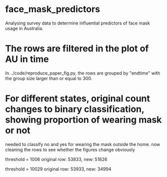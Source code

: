 # face_mask_predictors
Analysing survey data to determine influential predictors of face mask usage in Australia.

# The rows are filtered in the plot of AU in time
In ../code/reproduce_paper_fig.py, the rows are grouped by "endtime" with the group size larger than or equal to 300.

# For different states, original count changes to binary classification, showing proportion of wearing mask or not
needed to classify no and yes for wearing the mask outside the home. now cleaning the rows to see whether the figures change obviously

threshold = 1006
original row: 53833, new: 51826

threshold = 10029
original row: 53933, new: 34994